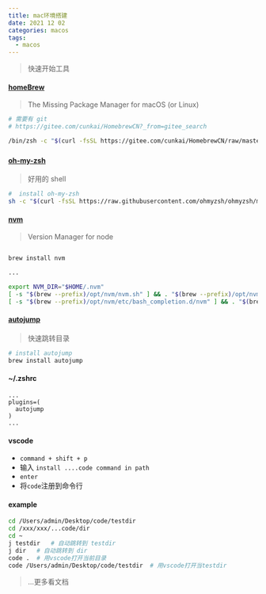 ```yaml
---
title: mac环境搭建
date: 2021 12 02
categories: macos
tags:
  - macos
---
```


> 快速开始工具

#### [homeBrew](https://brew.sh/)

> The Missing Package Manager for macOS (or Linux)

```bash
# 需要有 git
# https://gitee.com/cunkai/HomebrewCN?_from=gitee_search

/bin/zsh -c "$(curl -fsSL https://gitee.com/cunkai/HomebrewCN/raw/master/Homebrew.sh)"
```

###

[^_^]: # ( // TODO 热更新开发环境)

#### [oh-my-zsh ](https://github.com/ohmyzsh/ohmyzsh)

> 好用的 shell

```bash
#  install oh-my-zsh
sh -c "$(curl -fsSL https://raw.githubusercontent.com/ohmyzsh/ohmyzsh/master/tools/install.sh)"
```

#### [nvm](https://github.com/nvm-sh/nvm#troubleshooting-on-macos)

> Version Manager for node

```bash

brew install nvm

...

export NVM_DIR="$HOME/.nvm"
[ -s "$(brew --prefix)/opt/nvm/nvm.sh" ] && . "$(brew --prefix)/opt/nvm/nvm.sh" # This loads nvm
[ -s "$(brew --prefix)/opt/nvm/etc/bash_completion.d/nvm" ] && . "$(brew --prefix)/opt/nvm/etc/bash_completion.d/nvm" # This loads nvm bash_completion
```

#### [autojump](https://github.com/wting/autojump)

> 快速跳转目录

```bash
# install autojump
brew install autojump
```

#### ~/.zshrc

```
...
plugins=(
  autojump
)
...
```

#### vscode

- `command + shift + p`
- 输入 `install ....code command in path`
- `enter`
- 将`code`注册到命令行

#### example

```bash
cd /Users/admin/Desktop/code/testdir
cd /xxx/xxx/...code/dir
cd ~
j testdir   # 自动跳转到 testdir
j dir   # 自动跳转到 dir
code .  # 用vscode打开当前目录
code /Users/admin/Desktop/code/testdir  # 用vscode打开当testdir
```

> ...更多看文档
